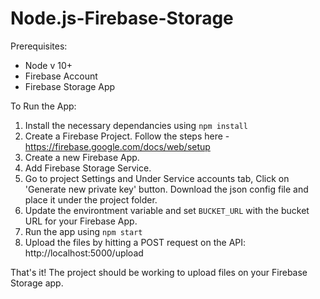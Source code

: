 # Node.js-Firebase-Storage

Prerequisites:
* Node v 10+
* Firebase Account
* Firebase Storage App

To Run the App:
1. Install the necessary dependancies using `npm install`
2. Create a Firebase Project. Follow the steps here - https://firebase.google.com/docs/web/setup
3. Create a new Firebase App.
4. Add Firebase Storage Service.
5. Go to project Settings and Under Service accounts tab, Click on 'Generate new private key' button. Download the json config file and place it under the project folder.
6. Update the environtment variable and set `BUCKET_URL` with the bucket URL for your Firebase App.
7. Run the app using `npm start`
8. Upload the files by hitting a POST request on the API: http://localhost:5000/upload

That's it! The project should be working to upload files on your Firebase Storage app. 